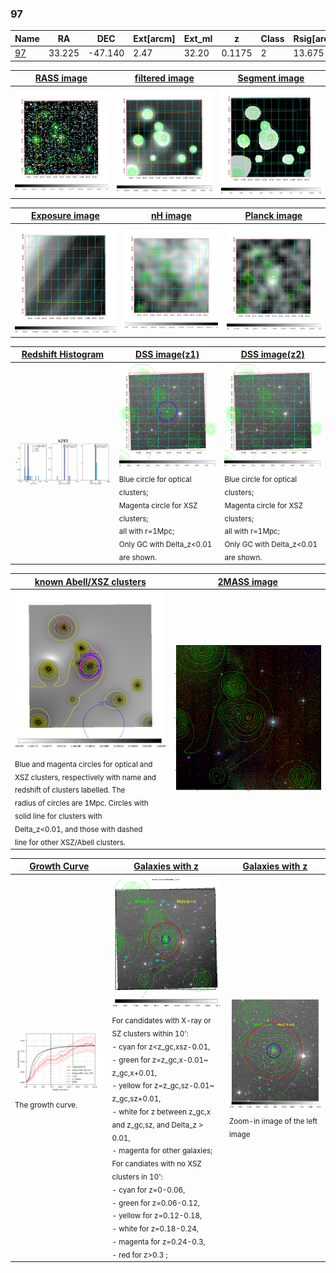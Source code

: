 <div STYLE="page-break-after: always;"></div>

### 97

|Name          |RA          |DEC      | Ext[arcm] | Ext_ml | z    | Class| Rsig[arcmin] | CRsig[c/s] | CR500[c/s] | R500[Mpc] |L500[erg/s]|F500[erg/s/cm^2]| M500[Msun]|Tx[keV]|beta|GC(XSZ,Delta_z<0.01)| GC(OPT,Delta_z<0.01)|GC|alias|
|--------------|------------|------------|---|---|-----------|--------|------|------|----|----|----|----|----|----|----|----|----|----|---|
|[97](script/97.md)     | 33.225       | -47.140       | 2.47    | 32.20   | 0.1175 | 2   | 13.675 |0.174 |0.161 |0.907 |1.133e+44 |3.164e-12 |2.378e+14 |3.791 |0.443 |Tar, |Wen, |Tar, |k293|

|[RASS image](../image/97/97_img.pdf)|[filtered image](../image/97/97_fil.pdf)|[Segment image](../image/97/97_seg.pdf)|
|-------------------|--------------------|-------------------|
| <img src="../image/97/97_img.png" width="300">  | <img src="../image/97/97_fil.png" width="300">   | <img src="../image/97/97_seg.png" width="300">  |

|[Exposure image](../image/97/97_mex.pdf)| [nH image](../image/97/97_nh.pdf)| [Planck image](../image/97/97_p.pdf)|
|-------------------|--------------------|-------------------|
|<img src="../image/97/97_mex.png" width="300">   | <img src="../image/97/97_nh.png" width="300">    | <img src="../image/97/97_p.png" width="300"> |

|[Redshift Histogram](../image/97/97_zg.pdf) | [DSS image(z1)](../image/97/97_dss_z1.pdf)      |  [DSS image(z2)](../image/97/97_dss_z2.pdf)    |
|-------------------|--------------------|-------------------|
|<img src="../image/97/97_zg.png" width="300"> |<img src="../image/97/97_dss_z1.png" width="300"> <sub><br>Blue circle for optical clusters; <br>Magenta circle for XSZ clusters; <br>all with r=1Mpc; <br>Only GC with Delta_z<0.01 are shown. </sub>| <img src="../image/97/97_dss_z2.png" width="300"><sub><br>Blue circle for optical clusters; <br>Magenta circle for XSZ clusters; <br>all with r=1Mpc; <br>Only GC with Delta_z<0.01 are shown. </sub> |

|[known Abell/XSZ clusters](../image/97/97_m.pdf) | [2MASS image](../image/97/97_2mass.pdf)      |
|-------------------|-------------------|
|<img src=../image/97/97_m.png width="300"> <sub><br>Blue and magenta circles for optical and <br>XSZ clusters, respectively with name and <br>redshift of clusters labelled. The <br>radius of circles are 1Mpc. Circles with <br>solid line for clusters with <br>Delta_z<0.01, and those with dashed <br>line for other XSZ/Abell clusters.        </sub>|<img src="../image/97/97_2mass.png" width="300">  |

|[Growth Curve](../image/97/97_gca_all.png) |[Galaxies with z](../image/97/97_opt_ned.pdf) |[Galaxies with z](../image/97/97_opt_ned_zoom.pdf) |
|-------------------|-------------------|-------------------|
| <img src="../image/97/97_gca_all.png" width="300"> <sub><br>The growth curve.</sub>| <img src=../image/97/97_opt_ned.png width="300"> <br><sub> For candidates with X-ray or SZ clusters within 10': <br> - cyan for z<z_gc,xsz-0.01, <br> - green for z=z_gc,x-0.01~ z_gc,x+0.01, <br> - yellow for z=z_gc,sz-0.01~ z_gc,sz+0.01, <br> - white for z between z_gc,x and z_gc,sz, and Delta_z > 0.01, <br> - magenta for other galaxies; <br>For candiates with no XSZ clusters in 10': <br> - cyan for z=0-0.06, <br> - green for z=0.06-0.12, <br> - yellow for z=0.12-0.18, <br> - white for z=0.18-0.24, <br> - magenta for z=0.24-0.3, <br> - red for z>0.3 ;  </sub>|<img src=../image/97/97_opt_ned_zoom.png width="300">  <br><sub> Zoom-in image of the left image</sub>|




